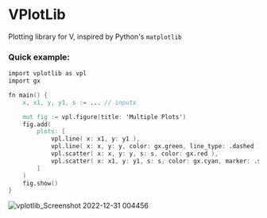 # VPlotLib

Plotting library for V, inspired by Python's `matplotlib`

### Quick example:

```v
import vplotlib as vpl
import gx

fn main() {
	x, x1, y, y1, s := ... // inputs

	mut fig := vpl.figure(title: 'Multiple Plots')
	fig.add(
		plots: [
			vpl.line( x: x1, y: y1 ),
			vpl.line( x: x, y: y, color: gx.green, line_type: .dashed ),
			vpl.scatter( x: x, y: y, s: s, color: gx.red ),
			vpl.scatter( x: x1, y: y1, s: s, color: gx.cyan, marker: .square ),
		]
	)
	fig.show()
}
```

![vplotlib_Screenshot 2022-12-31 004456](https://user-images.githubusercontent.com/34854740/210175649-f5a709b4-12cb-4fe9-ae69-aa9678611124.png)

